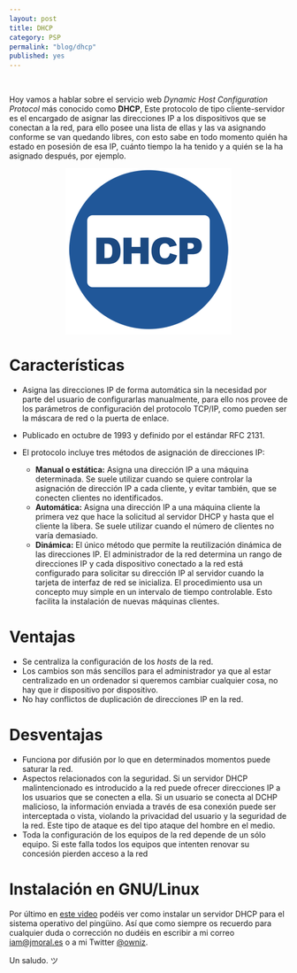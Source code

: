 ```yaml
---
layout: post
title: DHCP
category: PSP
permalink: "blog/dhcp"
published: yes
---
```


<br>

Hoy vamos a hablar sobre el servicio web *Dynamic Host Configuration Protocol* más conocido como **DHCP**, Este protocolo de tipo cliente-servidor es el encargado de asignar las direcciones IP a los dispositivos que se conectan a la red, para ello posee una lista de ellas y las va asignando conforme se van quedando libres, con esto sabe en todo momento quién ha estado en posesión de esa IP, cuánto tiempo la ha tenido y a quién se la ha asignado después, por ejemplo.

<img class="differentSize40" src="/assets/img/dhcp/dhcp.png" alt="dhcp" style="margin:auto; display:block;">

# Características

* Asigna las direcciones IP de forma automática sin la necesidad por parte del usuario de configurarlas manualmente, para ello nos provee de los parámetros de configuración del protocolo TCP/IP, como pueden ser la máscara de red o la puerta de enlace.
* Publicado en octubre de 1993 y definido por el estándar RFC 2131.
* El protocolo incluye tres métodos de asignación de direcciones IP:

  * **Manual o estática:** Asigna una dirección IP a una máquina determinada. Se suele utilizar cuando se quiere controlar la asignación de dirección IP a cada cliente, y evitar también, que se conecten clientes no identificados.
  * **Automática:** Asigna una dirección IP a una máquina cliente la primera vez que hace la solicitud al servidor DHCP y hasta que el cliente la libera. Se suele utilizar cuando el número de clientes no varía demasiado.
  * **Dinámica:** El único método que permite la reutilización dinámica de las direcciones IP. El administrador de la red determina un rango de direcciones IP y cada dispositivo conectado a la red está configurado para solicitar su dirección IP al servidor cuando la tarjeta de interfaz de red se inicializa. El procedimiento usa un concepto muy simple en un intervalo de tiempo controlable. Esto facilita la instalación de nuevas máquinas clientes.

# Ventajas

* Se centraliza la configuración de los *hosts* de la red.
* Los cambios son más sencillos para el administrador ya que al estar centralizado en un ordenador si queremos cambiar cualquier cosa, no hay que ir dispositivo por dispositivo.
* No hay conflictos de duplicación de direcciones IP en la red.

# Desventajas

* Funciona por difusión por lo que en determinados momentos puede saturar la red.
* Aspectos relacionados con la seguridad. Si un servidor DHCP malintencionado es introducido a la red puede ofrecer direcciones IP a los usuarios que se conecten a ella. Si un usuario se conecta al DCHP malicioso, la información enviada a través de esa conexión puede ser interceptada o vista, violando la privacidad del usuario y la seguridad de la red. Este tipo de ataque es del tipo ataque del hombre en el medio.
* Toda la configuración de los equipos de la red depende de un sólo equipo. Si este falla todos los equipos que intenten renovar su concesión pierden acceso a la red

# Instalación en GNU/Linux

Por último en [este video](https://youtu.be/W1_wQSt6VfQ "Instalación GNU/Linux") podéis ver como instalar un servidor DHCP para el sistema operativo del pingüino. Así que como siempre os recuerdo para cualquier duda o corrección no dudéis en escribir a mi correo [iam@jmoral.es](mailto:iam@jmoral.es "iam@jmoral.es") o a mi Twitter [@owniz](https://twitter.com/owniz "Twitter").

Un saludo. ツ
